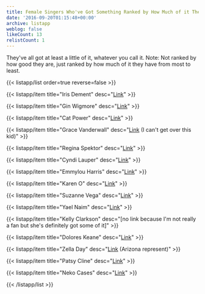 ```yaml
---
title: Female Singers Who've Got Something Ranked by How Much of it They Have
date: '2016-09-20T01:15:48+00:00'
archive: listapp
weblog: false
likeCount: 13
relistCount: 1
---
```


They've all got at least a little of it, whatever you call it. Note: Not ranked by how good they are, just ranked by how much of it they have from most to least.

<!--more-->

{{< listapp/list order=true reverse=false >}}

   {{< listapp/item title="Iris Dement"
      desc="[Link](https://youtu.be/mpua8HDe6QQ)" >}}

   {{< listapp/item title="Gin Wigmore"
      desc="[Link](https://youtu.be/u7aNKstBCM4)" >}}

   {{< listapp/item title="Cat Power"
      desc="[Link](https://youtu.be/MVGgGW1ZalY)" >}}

   {{< listapp/item title="Grace Vanderwall"
      desc="[Link](https://youtu.be/p7QUXrnL1iE) (I can't get over this kid)" >}}

   {{< listapp/item title="Regina Spektor"
      desc="[Link](https://youtu.be/wigqKfLWjvM)" >}}

   {{< listapp/item title="Cyndi Lauper"
      desc="[Link](https://youtu.be/h0NkCvFD5r4)" >}}

   {{< listapp/item title="Emmylou Harris"
      desc="[Link](https://youtu.be/q5fkoVAiudU)" >}}

   {{< listapp/item title="Karen O"
      desc="[Link](https://youtu.be/-is1Teh1Q94)" >}}

   {{< listapp/item title="Suzanne Vega"
      desc="[Link](https://youtu.be/lmXW6YpMw84)" >}}

   {{< listapp/item title="Yael Naim"
      desc="[Link](https://youtu.be/5PpQjwrHWho)" >}}

   {{< listapp/item title="Kelly Clarkson"
      desc="[no link because I'm not really a fan but she's definitely got some of it]" >}}

   {{< listapp/item title="Dolores Keane"
      desc="[Link](https://youtu.be/aRA7PKQ_jiE)" >}}

   {{< listapp/item title="Zella Day"
      desc="[Link](https://youtu.be/Ta3OsyNCuvs) (Arizona represent)" >}}

   {{< listapp/item title="Patsy Cline"
      desc="[Link](https://youtu.be/6QEDb3xzdec)" >}}

   {{< listapp/item title="Neko Cases"
      desc="[Link](https://youtu.be/TRHf4SMRfGo)" >}}

{{< /listapp/list >}}
